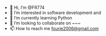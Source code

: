 - 👋 Hi, I’m @FR774
- 👀 I’m interested in software development and
- 🌱 I’m currently learning Python 
- 💞️ I’m looking to collaborate on ~~~
- 📫 How to reach me fourie2006@gmail.com

<!---
FR774/FR774 is a ✨ special ✨ repository because its `README.md` (this file) appears on your GitHub profile.
You can click the Preview link to take a look at your changes.
--->
